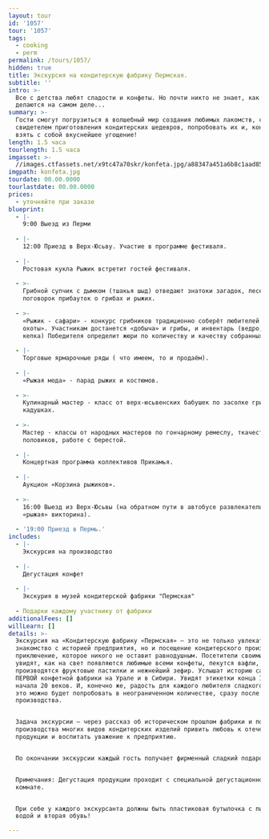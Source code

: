 ```yaml
---
layout: tour
id: '1057'
tour: '1057'
tags:
  - cooking
  - perm
permalink: /tours/1057/
hidden: true
title: Экскурсия на кондитерскую фабрику Пермская.
subtitle: ''
intro: >-
  Все с детства любят сладости и конфеты. Но почти никто не знает, как они
  делаются на самом деле...
summary: >-
  Гости смогут погрузиться в волшебный мир создания любимых лакомств, стать
  свидетелем приготовления кондитерских шедевров, попробовать их и, конечно же,
  взять с собой вкуснейшее угощение!
length: 1.5 часа
tourlength: 1.5 часа
imgasset: >-
  //images.ctfassets.net/x9tc47a70skr/konfeta.jpg/a88347a451a6b8c1aad856a8ac88c8ab/konfeta.jpg
imgpath: konfeta.jpg
tourdate: 00.00.0000
tourlastdate: 00.00.0000
prices:
  - уточняйте при заказе
blueprint:
  - |-
    9:00 Выезд из Перми
     
  - |-
    12:00 Приезд в Верх-Юсьву. Участие в программе фестиваля.
     
  - |-
    Ростовая кукла Рыжик встретит гостей фестиваля.
     
  - >-
    Грибной супчик с дымком (тшакья шыд) отведают знатоки загадок, песен стихов,
    поговорок прибауток о грибах и рыжих.
     
  - >-
    «Рыжик - сафари» - конкурс грибников традиционно соберёт любителей «тихой
    охоты». Участникам достанется «добыча» и грибы, и инвентарь (ведро, нож,
    кепка) Победителя определит жюри по количеству и качеству собранных рыжиков.
     
  - |-
    Торговые ярмарочные ряды ( что имеем, то и продаём).
     
  - |-
    «Рыжая мода» - парад рыжих и костюмов.
     
  - >-
    Кулинарный мастер - класс от верх-юсьвенских бабушек по засолке грибов в
    кадушках.
     
  - >-
    Мастер - классы от народных мастеров по гончарному ремеслу, ткачеству
    половиков, работе с берестой.
     
  - |-
    Концертная программа коллективов Прикамья.
     
  - |-
    Аукцион «Корзина рыжиков».
     
  - >-
    16:00 Выезд из Верх-Юсьвы (на обратном пути в автобусе развлекательная
    «рыжая» викторина).
     
  - '19:00 Приезд в Пермь.'
includes:
  - |-
    Экскурсия на производство
     
  - |-
    Дегустация конфет
     
  - |-
    Экскурия в музей кондитерской фабрики "Пермская"
     
  - Подарки каждому участнику от фабрики
additionalFees: []
willLearn: []
details: >-
  Экскурсия на «Кондитерскую фабрику «Пермская» — это не только увлекательнейшее
  знакомство с историей предприятия, но и посещение кондитерского производства —
  приключение, которое никого не оставит равнодушным. Посетители своими глазами
  увидят, как на свет появляются любимые всеми конфеты, пекутся вафли,
  производятся фруктовые пастилки и нежнейший зефир. Услышат историю самой
  ПЕРВОЙ конфетной фабрики на Урале и в Сибири. Увидят этикетки конца 19 —
  начала 20 веков. И, конечно же, радость для каждого любителя сладкого — все
  это можно будет попробовать в неограниченном количестве, сразу после посещения
  производства.


  Задача экскурсии — через рассказ об историческом прошлом фабрики и показ
  производства многих видов кондитерских изделий привить любовь к отечественной
  продукции и воспитать уважение к предприятию.


  По окончании экскурсии каждый гость получает фирменный сладкий подарок!


  Примечания: Дегустация продукции проходит с специальной дегустационной
  комнате.


  При себе у каждого экскурсанта должны быть пластиковая бутылочка с питьевой
  водой и вторая обувь!

---
```

